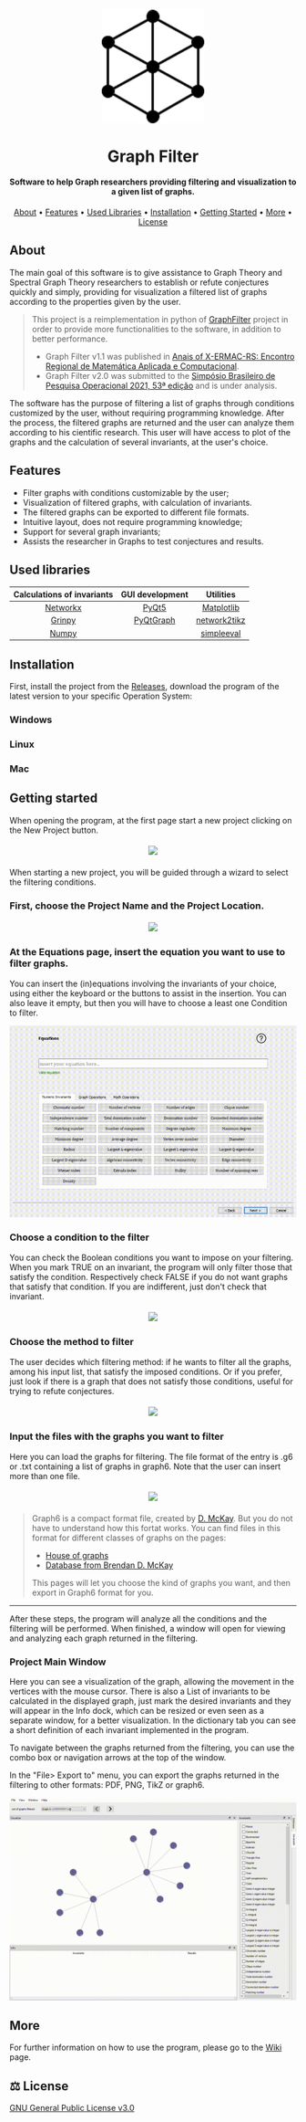 <h1 align="center">
  <a href="http://sistemas.jf.ifsudestemg.edu.br/graphfilter/home"><img src="/resources/icons/hexagon.png" alt="Graph Filter" width="180"></a>
  <br><br>
  Graph Filter
  <br>
</h1>

<h4 align="center"> Software to help Graph researchers providing filtering and visualization to a given list of graphs.</h4>

<p align="center">
  <a href="#about">About</a> •
  <a href="#features">Features</a> •
  <a href="#used-libraries">Used Libraries</a> •
  <a href="#installation">Installation</a> •
  <a href="#getting-started">Getting Started</a> •
  <a href="#more">More</a> •
  <a href="#%EF%B8%8F-license">License</a>
</p>

## About
The main goal of this software is to give assistance to Graph Theory and Spectral Graph Theory researchers to establish or refute conjectures quickly and simply,
providing for visualization a filtered list of graphs according to the properties given by the user. 

> This project is a reimplementation in python of [GraphFilter](https://github.com/GraphFilter/GraphFilter-Deprecated) project in order to provide more functionalities to the software, in addition to better performance.
> * Graph Filter v1.1 was published in [Anais of X-ERMAC-RS: Encontro Regional de Matemática Aplicada e Computacional](https://editora.pucrs.br/edipucrs/acessolivre/anais/1501/assets/edicoes/2020/arquivos/105.pdf).
> * Graph Filter v2.0 was submitted to the [Simpósio Brasileiro de Pesquisa Operacional 2021, 53ª edição](https://sbpo2021.galoa.com.br) and is under analysis.

The software has the purpose of filtering a list of graphs through conditions customized by the user, without requiring programming knowledge. After the process, the filtered graphs are returned and the user can analyze them according to his cientific research. This user will have access to plot of the graphs and the calculation of several invariants, at the user's choice.


## Features
+ Filter graphs with conditions customizable by the user;
+ Visualization of filtered graphs, with calculation of invariants.
+ The filtered graphs can be exported to different file formats.
+ Intuitive layout, does not require programming knowledge;
+ Support for several graph invariants;
+ Assists the researcher in Graphs to test conjectures and results.

## Used libraries 

|    Calculations of invariants                   |   GUI development                                           |  Utilities                                               |
| :------------:                                  | :---------:                                                 | :---------:                                              |
| [Networkx](https://networkx.org/)               | [PyQt5](https://www.riverbankcomputing.com/software/pyqt/)  | [Matplotlib](https://matplotlib.org/)                    |
| [Grinpy](https://github.com/somacdivad/grinpy)  |  [PyQtGraph](http://www.pyqtgraph.org/)                     | [network2tikz](https://github.com/hackl/network2tikz)    |
| [Numpy](https://numpy.org/)                     |                                                             | [simpleeval](https://github.com/danthedeckie/simpleeval)  |

## Installation
First, install the project from the [Releases](https://github.com/GraphFilter/GraphFilter/releases), download the program of the latest version to your specific Operation System:

### Windows
### Linux
### Mac

## Getting started

When opening the program, at the first page start a new project clicking on the New Project button.
<h4 align="center">
<image src="https://user-images.githubusercontent.com/37659479/119238661-20470080-bb1a-11eb-9965-a96171490aaf.png" width="500">
</h4>

When starting a new project, you will be guided through a wizard to select the filtering conditions.

### First, choose the Project Name and the Project Location.
<h4 align="center">
<image src="https://user-images.githubusercontent.com/37659479/119238764-f3471d80-bb1a-11eb-97ee-b2ed3722da71.png">
</h4>

### At the Equations page, insert the equation you want to use to filter graphs.
You can insert the (in)equations involving the invariants of your choice, using either the keyboard or the buttons to assist in the insertion. You can also leave it empty, but then you will have to choose a least one Condition to filter.

![](/resources/gif/equation_page.gif)

### Choose a condition to the filter
You can check the Boolean conditions you want to impose on your filtering. When you mark TRUE on an invariant, the program will only filter those that satisfy the condition. Respectively check FALSE if you do not want graphs that satisfy that condition. If you are indifferent, just don't check that invariant.
<h4 align="center">
<image src="https://user-images.githubusercontent.com/37659479/119239270-571f1580-bb1e-11eb-93b1-507674fd7b64.png">
</h4>

### Choose the method to filter
The user decides which filtering method: if he wants to filter all the graphs, among his input list, that satisfy the imposed conditions. Or if you prefer, just look if there is a graph that does not satisfy those conditions, useful for trying to refute conjectures.
<h4 align="center">
<image src="https://user-images.githubusercontent.com/37659479/119239299-90578580-bb1e-11eb-9acd-e868e3955e7b.png">
</h4>


### Input the files with the graphs you want to filter
Here you can load the graphs for filtering. The file format of the entry is .g6 or .txt containing a list of graphs in graph6. Note that the user can insert more than one file.
<h4 align="center">
<image src="https://user-images.githubusercontent.com/37659479/119239332-bf6df700-bb1e-11eb-87d1-807825643f14.png">
</h4>

> Graph6 is a compact format file, created by [D. McKay](https://users.cecs.anu.edu.au/~bdm/data/formats.txt). But you do not have to understand how this fortat works. You can find files in this format for different classes of graphs on the pages: 
> * [House of graphs](https://hog.grinvin.org/MetaDirectory.action)
> * [Database from Brendan D. McKay](http://users.cecs.anu.edu.au/~bdm/data/graphs.html)  
> 
> This pages will let you choose the kind of graphs you want, and then export in Graph6 format for you.

----

After these steps, the program will analyze all the conditions and the filtering will be performed. When finished, a window will open for viewing and analyzing each graph returned in the filtering.

### Project Main Window
Here you can see a visualization of the graph, allowing the movement in the vertices with the mouse cursor. There is also a List of invariants to be calculated in the displayed graph, just mark the desired invariants and they will appear in the Info dock, which can be resized or even seen as a separate window, for a better visualization. In the dictionary tab you can see a short definition of each invariant implemented in the program.

To navigate between the graphs returned from the filtering, you can use the combo box or navigation arrows at the top of the window.

In the "File> Export to" menu, you can export the graphs returned in the filtering to other formats: PDF, PNG, TikZ or graph6.

![](/resources/gif/complete_main_window.gif)

## More
For further information on how to use the program, please go to the [Wiki](https://github.com/GraphFilter/GraphFilter/wiki) page.

## ⚖️ License
[GNU General Public License v3.0](https://github.com/GraphFilter/GraphFilter/blob/main/LICENSE)
